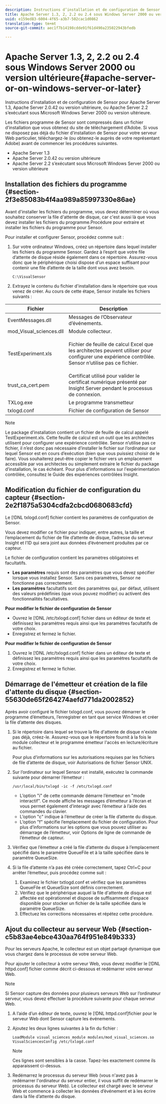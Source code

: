 ```yaml
---
description: Instructions d’installation et de configuration de Sensor pour Apache Server 1.3, Apache Server 2.0.42 ou version ultérieure, ou Apache Server 2.2 s’exécutant sous Microsoft Windows Server 2000 ou version ultérieure.
title: Apache Server 1.3, 2, 2.2 ou 2.4 sous Windows Server 2000 ou version ultérieure
uuid: e159ed83-6004-4f65-a3b7-502cac1d0862
translation-type: tm+mt
source-git-commit: aec1f7b14198cdde91f61d490a235022943bfedb

---
```



# Apache Server 1.3, 2, 2.2 ou 2.4 sous Windows Server 2000 ou version ultérieure{#apache-server-or-on-windows-server-or-later}

Instructions d’installation et de configuration de Sensor pour Apache Server 1.3, Apache Server 2.0.42 ou version ultérieure, ou Apache Server 2.2 s’exécutant sous Microsoft Windows Server 2000 ou version ultérieure.

Les fichiers programme de Sensor sont compressés dans un fichier d’installation que vous obtenez du site de téléchargement d’Adobe. Si vous ne disposez pas déjà du fichier d’installation de Sensor pour votre serveur Web particulier, téléchargez-le (ou obtenez-le auprès de votre représentant Adobe) avant de commencer les procédures suivantes.

* Apache Server 1.3
* Apache Server 2.0.42 ou version ultérieure
* Apache Server 2.2 s’exécutant sous Microsoft Windows Server 2000 ou version ultérieure

## Installation des fichiers du programme {#section-2f3e85083b4f4aa989a85997330e86ae}

Avant d&#39;installer les fichiers du programme, vous devez déterminer où vous souhaitez conserver la file d&#39;attente de disque, car c&#39;est aussi là que vous devez installer les fichiers du programme.Procédure pour extraire et installer les fichiers du programme pour Sensor.

Pour installer et configurer Sensor, procédez comme suit :

1. Sur votre ordinateur Windows, créez un répertoire dans lequel installer les fichiers du programme Sensor. Gardez à l’esprit que votre file d’attente de disque réside également dans ce répertoire. Assurez-vous donc que le périphérique choisi dispose d’un espace suffisant pour contenir une file d’attente de la taille dont vous avez besoin.

   ```
   C:\VisualSensor
   ```

1. Extrayez le contenu du fichier d&#39;installation dans le répertoire que vous venez de créer. Au cours de cette étape, Sensor installe les fichiers suivants :

<table id="table_ABFF5F92271B4F3CB0AC68DAB6A5709F"> 
 <thead> 
  <tr> 
   <th colname="col1" class="entry"> Fichier </th> 
   <th colname="col2" class="entry"> Description </th> 
  </tr> 
 </thead>
 <tbody> 
  <tr> 
   <td colname="col1"> EventMessages.dll </td> 
   <td colname="col2"> Messages de l’Observateur d’événements. </td> 
  </tr> 
  <tr> 
   <td colname="col1"> mod_Visual_sciences.dll </td> 
   <td colname="col2"> Module collecteur. </td> 
  </tr> 
  <tr> 
   <td colname="col1"> <p>TestExperiment.xls </p> </td> 
   <td colname="col2"> <p>Fichier de feuille de calcul Excel que les architectes peuvent utiliser pour configurer une expérience contrôlée. Sensor n’utilise pas ce fichier. </p> </td> 
  </tr> 
  <tr> 
   <td colname="col1"> trust_ca_cert.pem </td> 
   <td colname="col2"> Certificat utilisé pour valider le certificat numérique présenté par Insight Server pendant le processus de connexion. </td> 
  </tr> 
  <tr> 
   <td colname="col1"> TXLog.exe </td> 
   <td colname="col2"> Le programme transmetteur </td> 
  </tr> 
  <tr> 
   <td colname="col1"> txlogd.conf </td> 
   <td colname="col2"> Fichier de configuration de Sensor </td> 
  </tr> 
 </tbody> 
</table>

>[!NOTE]
>
>Le package d’installation contient un fichier de feuille de calcul appelé TestExperiment.xls. Cette feuille de calcul est un outil que les architectes utilisent pour configurer une expérience contrôlée. Sensor n’utilise pas ce fichier, il n’est donc pas nécessaire d’installer le fichier sur l’ordinateur sur lequel Sensor est en cours d’exécution (bien que vous puissiez choisir de le faire). Vous souhaiterez peut-être copier le fichier vers un emplacement accessible par vos architectes ou simplement extraire le fichier du package d’installation, le cas échéant. Pour plus d&#39;informations sur l&#39;expérimentation contrôlée, consultez le Guide des expériences contrôlées Insight.

## Modification du fichier de configuration du capteur {#section-2e2f1875a5304cdfa2cbcd0680683cfd}

Le [!DNL txlogd.conf] fichier contient les paramètres de configuration de Sensor.

Vous devez modifier ce fichier pour indiquer, entre autres, la taille et l’emplacement du fichier de file d’attente de disque, l’adresse du serveur Insight et l’ID qui sera joint aux données d’événement produites par ce capteur.

Le fichier de configuration contient les paramètres obligatoires et facultatifs.

* **Les paramètres** requis sont des paramètres que vous devez spécifier lorsque vous installez Sensor. Sans ces paramètres, Sensor ne fonctionne pas correctement.
* **Les paramètres** facultatifs sont des paramètres qui, par défaut, utilisent des valeurs prédéfinies (que vous pouvez modifier) ou activent des fonctionnalités facultatives.

**Pour modifier le fichier de configuration de Sensor**

* Ouvrez le [!DNL /etc/txlogd.conf] fichier dans un éditeur de texte et définissez les paramètres requis ainsi que les paramètres facultatifs de votre choix.
* Enregistrez et fermez le fichier.

**Pour modifier le fichier de configuration de Sensor**

1. Ouvrez le [!DNL /etc/txlogd.conf] fichier dans un éditeur de texte et définissez les paramètres requis ainsi que les paramètres facultatifs de votre choix.
1. Enregistrez et fermez le fichier.

## Démarrage de l&#39;émetteur et création de la file d&#39;attente du disque {#section-55630de65f264274aefd771da2002852}

Après avoir configuré le fichier txlogd.conf, vous pouvez démarrer le programme d’émetteurs, l’enregistrer en tant que service Windows et créer la file d’attente des disques.

1. Si le répertoire dans lequel se trouve la file d&#39;attente de disque n&#39;existe pas déjà, créez-le. Assurez-vous que le répertoire fournit à la fois le module collecteur et le programme émetteur l&#39;accès en lecture/écriture au fichier.

   Pour plus d’informations sur les autorisations requises par les fichiers de file d’attente de disque, voir Autorisations de fichier Sensor UNIX.
1. Sur l’ordinateur sur lequel Sensor est installé, exécutez la commande suivante pour démarrer l’émetteur :

   ```
   /usr/local/bin/txlogd -ic -f /etc/txlogd.conf
   ```

   * L’option &quot;i&quot; de cette commande démarre l’émetteur en &quot;mode interactif&quot;. Ce mode affiche les messages d’émetteur à l’écran et vous permet également d’interagir avec l’émetteur à l’aide des commandes du clavier.
   * L’option &quot;c&quot; indique à l’émetteur de créer la file d’attente du disque.
   * L’option &quot;f&quot; spécifie l’emplacement du fichier de configuration.
   Pour plus d’informations sur les options que vous pouvez utiliser au démarrage de l’émetteur, voir Options de ligne de commande de l’émetteur de capteur.

1. Vérifiez que l’émetteur a créé la file d’attente du disque à l’emplacement spécifié dans le paramètre QueueFile et à la taille spécifiée dans le paramètre QueueSize.
1. Si la file d’attente n’a pas été créée correctement, tapez Ctrl+C pour arrêter l’émetteur, puis procédez comme suit :

   1. Examinez le fichier txtlogd.conf et vérifiez que les paramètres QueueFile et QueueSize sont définis correctement.
   1. Vérifiez que le périphérique auquel la file d&#39;attente de disque est affectée est opérationnel et dispose de suffisamment d&#39;espace disponible pour stocker un fichier de la taille spécifiée dans le paramètre QueueSize.
   1. Effectuez les corrections nécessaires et répétez cette procédure.

## Ajout du collecteur au serveur Web {#section-c5b83ae4ebce430aa764f951e849b333}

Pour les serveurs Apache, le collecteur est un objet partagé dynamique que vous chargez dans le processus de votre serveur Web.

Pour ajouter le collecteur à votre serveur Web, vous devez modifier le [!DNL httpd.conf] fichier comme décrit ci-dessous et redémarrer votre serveur Web.

>[!NOTE]
>
>Si Sensor capture des données pour plusieurs serveurs Web sur l’ordinateur serveur, vous devez effectuer la procédure suivante pour chaque serveur Web.

1. A l’aide d’un éditeur de texte, ouvrez le [!DNL httpd.conf]fichier pour le serveur Web dont Sensor capture les événements.
1. Ajoutez les deux lignes suivantes à la fin du fichier :

   ```
   LoadModule visual_sciences_module modules/mod_visual_sciences.so 
   VisualSciencesConfig /etc/txlogd.conf
   ```

   >[!NOTE]
   >
   >Ces lignes sont sensibles à la casse. Tapez-les exactement comme ils apparaissent ci-dessus.

1. Redémarrez le processus du serveur Web (vous n&#39;avez pas à redémarrer l&#39;ordinateur du serveur entier, il vous suffit de redémarrer le processus du serveur Web). Le collecteur est chargé avec le serveur Web et commence à collecter les données d’événement et à les écrire dans la file d’attente du disque.

